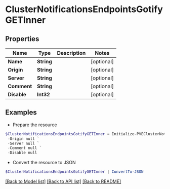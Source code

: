 # ClusterNotificationsEndpointsGotifyGETInner
## Properties

Name | Type | Description | Notes
------------ | ------------- | ------------- | -------------
**Name** | **String** |  | [optional] 
**Origin** | **String** |  | [optional] 
**Server** | **String** |  | [optional] 
**Comment** | **String** |  | [optional] 
**Disable** | **Int32** |  | [optional] 

## Examples

- Prepare the resource
```powershell
$ClusterNotificationsEndpointsGotifyGETInner = Initialize-PVEClusterNotificationsEndpointsGotifyGETInner  -Name null `
 -Origin null `
 -Server null `
 -Comment null `
 -Disable null
```

- Convert the resource to JSON
```powershell
$ClusterNotificationsEndpointsGotifyGETInner | ConvertTo-JSON
```

[[Back to Model list]](../README.md#documentation-for-models) [[Back to API list]](../README.md#documentation-for-api-endpoints) [[Back to README]](../README.md)

